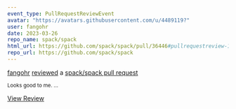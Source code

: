 ```yaml
---
event_type: PullRequestReviewEvent
avatar: "https://avatars.githubusercontent.com/u/4489119?"
user: fangohr
date: 2023-03-26
repo_name: spack/spack
html_url: https://github.com/spack/spack/pull/36446#pullrequestreview-1357965853
repo_url: https://github.com/spack/spack
---
```


<a href='https://github.com/fangohr' target='_blank'>fangohr</a> <a href='https://github.com/spack/spack/pull/36446#pullrequestreview-1357965853' target='_blank'>reviewed</a> a <a href='https://github.com/spack/spack/pull/36446' target='_blank'>spack/spack pull request</a>

<small>Looks good to me. ...</small>

<a href='https://github.com/spack/spack/pull/36446#pullrequestreview-1357965853' target='_blank'>View Review</a>